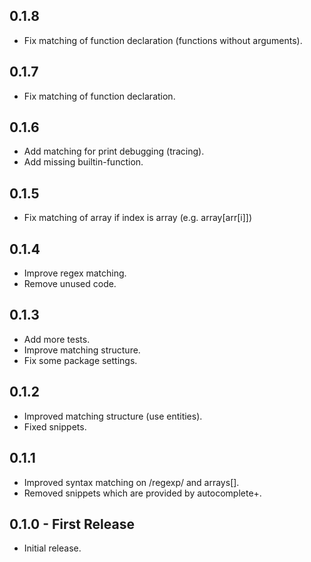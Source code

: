 ## 0.1.8
* Fix matching of function declaration (functions without arguments).


## 0.1.7
* Fix matching of function declaration.


## 0.1.6
* Add matching for print debugging (tracing).
* Add missing builtin-function.


## 0.1.5
* Fix matching of array if index is array (e.g. array[arr[i]])


## 0.1.4
* Improve regex matching.
* Remove unused code.


## 0.1.3
* Add more tests.
* Improve matching structure.
* Fix some package settings.


## 0.1.2
* Improved matching structure (use entities).
* Fixed snippets.


## 0.1.1
* Improved syntax matching on /regexp/ and arrays[].
* Removed snippets which are provided by autocomplete+.


## 0.1.0 - First Release
* Initial release.
